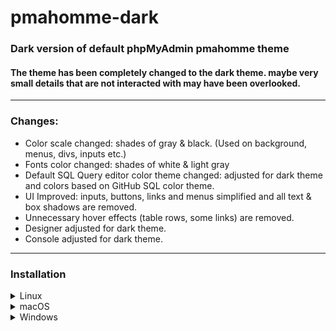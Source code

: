 # pmahomme-dark

### Dark version of default phpMyAdmin pmahomme theme

#### The theme has been completely changed to the dark theme. maybe very small details that are not interacted with may have been overlooked.

-----------------------------------------------------

### Changes:

* Color scale changed: shades of gray & black. (Used on background, menus, divs, inputs etc.)
* Fonts color changed: shades of white & light gray
* Default SQL Query editor color theme changed: adjusted for dark theme and colors based on GitHub SQL color theme.
* UI Improved: inputs, buttons, links and menus simplified and all text & box shadows are removed.
* Unnecessary hover effects (table rows, some links) are removed.
* Designer adjusted for dark theme.
* Console adjusted for dark theme.

-----------------------------------------------------

### Installation

<details>
   <summary>Linux</summary>
   <p>Copy downloaded zip to directory of   <strong>/usr/share/phpmyadmin/themes/</strong></p>
</details>
<details>
   <summary>macOS</summary>
   <p>Copy downloaded zip to directory of   <strong>/usr/local/phpmyadmin/themes/</strong></p>
</details>
<details>
   <summary>Windows</summary>
   <p>Copy downloaded zip to directory of   <strong>/c/phpmyadmin/themes/</strong>  or where you installed your phpMyAdmin</p>
</details>
